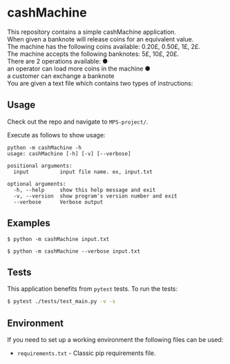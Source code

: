 
# cashMachine
This repository contains a simple cashMachine application. When given a banknote will release coins for an equivalent value. The machine has the following coins available: 0.20£, 0.50£, 1£, 2£. The machine accepts the following banknotes: 5£, 10£, 20£.
There are 2 operations available:
  ● an operator can load more coins in the machine
  ● a customer can exchange a banknote
You are given a text file which contains two types of instructions:


## Usage
Check out the repo and navigate to `MPS-project/`.

Execute as follows to show usage:
```
python -m cashMachine -h
usage: cashMachine [-h] [-v] [--verbose]

positional arguments:
  input          input file name. ex, input.txt

optional arguments:
  -h, --help     show this help message and exit
  -v, --version  show program's version number and exit
  --verbose      Verbose output
```

## Examples
```
$ python -m cashMachine input.txt
```
```
$ python -m cashMachine --verbose input.txt
```


## Tests
This application benefits from `pytest` tests. To run the tests:
```bash
$ pytest ./tests/test_main.py -v -s
```

## Environment
If you need to set up a working environment the following files can be used:

- `requirements.txt` - Classic pip requirements file.
